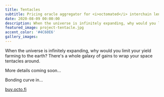 ```yaml
---
title: Tentacles
subtitle: Pricing oracle aggregator for <i>octomated</i> interchain lending — Q1, 2021.
date: 2020-08-09 00:00:00
description: When the universe is infinitely expanding, why would you limit your yield farming to the earth? There's a whole galaxy of gains to wrap your space tentacles around.
featured_image: project-tentacle.jpg
accent_color: '#4C60E6'
gallery_images: 
---
```


When the universe is infinitely expanding, why would you limit your yield farming to the earth? There's a whole galaxy of gains to wrap your space tentacles around.

More details coming soon...

<p id="timer">Bonding curve in...</p>

[buy.octo.fi](https://buy.octo.fi)
